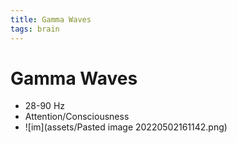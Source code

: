 ```yaml
---
title: Gamma Waves
tags: brain
---
```


# Gamma Waves
- 28-90 Hz
- Attention/Consciousness
- ![im](assets/Pasted image 20220502161142.png)
















